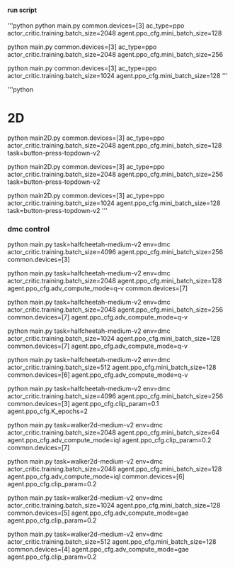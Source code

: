 #### run script

'''python
python main.py common.devices=[3] ac_type=ppo actor_critic.training.batch_size=2048 agent.ppo_cfg.mini_batch_size=128

python main.py common.devices=[3] ac_type=ppo actor_critic.training.batch_size=2048 agent.ppo_cfg.mini_batch_size=256

python main.py common.devices=[3] ac_type=ppo actor_critic.training.batch_size=1024 agent.ppo_cfg.mini_batch_size=128
'''

'''python
# 2D
python main2D.py common.devices=[3] ac_type=ppo actor_critic.training.batch_size=2048 agent.ppo_cfg.mini_batch_size=128 task=button-press-topdown-v2

python main2D.py common.devices=[3] ac_type=ppo actor_critic.training.batch_size=2048 agent.ppo_cfg.mini_batch_size=256 task=button-press-topdown-v2

python main2D.py common.devices=[3] ac_type=ppo actor_critic.training.batch_size=1024 agent.ppo_cfg.mini_batch_size=128 task=button-press-topdown-v2
'''


### dmc control 

python main.py task=halfcheetah-medium-v2 env=dmc actor_critic.training.batch_size=4096 agent.ppo_cfg.mini_batch_size=256 common.devices=[3]

python main.py task=halfcheetah-medium-v2 env=dmc actor_critic.training.batch_size=2048 agent.ppo_cfg.mini_batch_size=128 agent.ppo_cfg.adv_compute_mode=q-v common.devices=[7]

python main.py task=halfcheetah-medium-v2 env=dmc  actor_critic.training.batch_size=2048 agent.ppo_cfg.mini_batch_size=256 common.devices=[7] agent.ppo_cfg.adv_compute_mode=q-v 

python main.py task=halfcheetah-medium-v2 env=dmc actor_critic.training.batch_size=1024 agent.ppo_cfg.mini_batch_size=128 common.devices=[7] agent.ppo_cfg.adv_compute_mode=q-v 

python main.py task=halfcheetah-medium-v2 env=dmc actor_critic.training.batch_size=512 agent.ppo_cfg.mini_batch_size=128 common.devices=[6] agent.ppo_cfg.adv_compute_mode=q-v 

python main.py task=halfcheetah-medium-v2 env=dmc actor_critic.training.batch_size=4096 agent.ppo_cfg.mini_batch_size=256 common.devices=[3] agent.ppo_cfg.clip_param=0.1 agent.ppo_cfg.K_epochs=2





python main.py task=walker2d-medium-v2 env=dmc actor_critic.training.batch_size=2048 agent.ppo_cfg.mini_batch_size=64 agent.ppo_cfg.adv_compute_mode=iql agent.ppo_cfg.clip_param=0.2 common.devices=[7]

python main.py task=walker2d-medium-v2 env=dmc actor_critic.training.batch_size=2048 agent.ppo_cfg.mini_batch_size=128 agent.ppo_cfg.adv_compute_mode=iql common.devices=[6] agent.ppo_cfg.clip_param=0.2

python main.py task=walker2d-medium-v2 env=dmc actor_critic.training.batch_size=1024 agent.ppo_cfg.mini_batch_size=128 common.devices=[5] agent.ppo_cfg.adv_compute_mode=gae agent.ppo_cfg.clip_param=0.2

python main.py task=walker2d-medium-v2 env=dmc actor_critic.training.batch_size=512 agent.ppo_cfg.mini_batch_size=128 common.devices=[4] agent.ppo_cfg.adv_compute_mode=gae agent.ppo_cfg.clip_param=0.2
